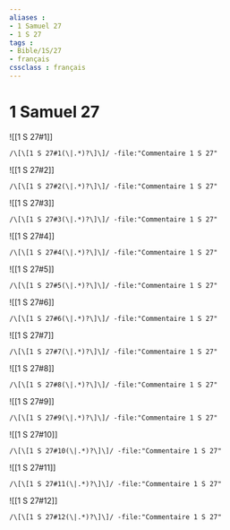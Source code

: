 ```yaml
---
aliases : 
- 1 Samuel 27
- 1 S 27
tags : 
- Bible/1S/27
- français
cssclass : français
---
```


# 1 Samuel 27

![[1 S 27#1]]

```query
/\[\[1 S 27#1(\|.*)?\]\]/ -file:"Commentaire 1 S 27"
```

![[1 S 27#2]]

```query
/\[\[1 S 27#2(\|.*)?\]\]/ -file:"Commentaire 1 S 27"
```

![[1 S 27#3]]

```query
/\[\[1 S 27#3(\|.*)?\]\]/ -file:"Commentaire 1 S 27"
```

![[1 S 27#4]]

```query
/\[\[1 S 27#4(\|.*)?\]\]/ -file:"Commentaire 1 S 27"
```

![[1 S 27#5]]

```query
/\[\[1 S 27#5(\|.*)?\]\]/ -file:"Commentaire 1 S 27"
```

![[1 S 27#6]]

```query
/\[\[1 S 27#6(\|.*)?\]\]/ -file:"Commentaire 1 S 27"
```

![[1 S 27#7]]

```query
/\[\[1 S 27#7(\|.*)?\]\]/ -file:"Commentaire 1 S 27"
```

![[1 S 27#8]]

```query
/\[\[1 S 27#8(\|.*)?\]\]/ -file:"Commentaire 1 S 27"
```

![[1 S 27#9]]

```query
/\[\[1 S 27#9(\|.*)?\]\]/ -file:"Commentaire 1 S 27"
```

![[1 S 27#10]]

```query
/\[\[1 S 27#10(\|.*)?\]\]/ -file:"Commentaire 1 S 27"
```

![[1 S 27#11]]

```query
/\[\[1 S 27#11(\|.*)?\]\]/ -file:"Commentaire 1 S 27"
```

![[1 S 27#12]]

```query
/\[\[1 S 27#12(\|.*)?\]\]/ -file:"Commentaire 1 S 27"
```

